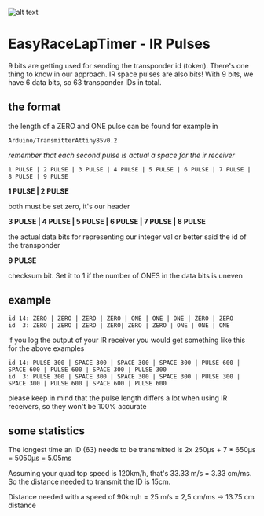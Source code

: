 ![alt text](http://www.easyracelaptimer.com/wp-content/uploads/2016/01/easy_race_lap_timer_logo-1.png "EasyRaceLapTimer")

# EasyRaceLapTimer - IR Pulses

9 bits are getting used for sending the transponder id (token). There's one thing to know in our approach. IR space pulses are also bits!
With 9 bits, we have 6 data bits, so 63 transponder IDs in total.

## the format

the length of a ZERO and ONE pulse can be found for example in


    Arduino/TransmitterAttiny85v0.2

*remember that each second pulse is actual a space for the ir receiver*

    1 PULSE | 2 PULSE | 3 PULSE | 4 PULSE | 5 PULSE | 6 PULSE | 7 PULSE | 8 PULSE | 9 PULSE

**1 PULSE | 2 PULSE**

  both must be set zero, it's our header

**3 PULSE | 4 PULSE | 5 PULSE | 6 PULSE | 7 PULSE | 8 PULSE**

  the actual data bits for representing our integer val or better said the id of the transponder

**9 PULSE**

  checksum bit. Set it to 1 if the number of ONES in the data bits is uneven


## example

    id 14: ZERO | ZERO | ZERO | ZERO | ONE | ONE | ONE | ZERO | ZERO
    id  3: ZERO | ZERO | ZERO | ZERO| ZERO | ZERO | ONE | ONE | ONE


if you log the output of your IR receiver you would get something like this for the above examples

    id 14: PULSE 300 | SPACE 300 | SPACE 300 | SPACE 300 | PULSE 600 | SPACE 600 | PULSE 600 | SPACE 300 | PULSE 300
    id  3: PULSE 300 | SPACE 300 | SPACE 300 | SPACE 300 | PULSE 300 | SPACE 300 | PULSE 600 | SPACE 600 | PULSE 600

please keep in mind that the pulse length differs a lot when using IR receivers, so they won't be 100% accurate

## some statistics

The longest time an ID (63) needs to be transmitted is 2x 250&#181;s + 7 * 650&#181;s = 5050&#181;s = 5.05ms

Assuming your quad top speed is 120km/h, that's 33.33 m/s  =  3.33 cm/ms. So the distance needed to transmit the ID is 15cm.

Distance needed with a speed of 90km/h = 25 m/s = 2,5 cm/ms -> 13.75 cm distance
